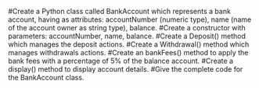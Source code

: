 #Create a Python class called BankAccount which represents a bank account, having as attributes: accountNumber (numeric type), name (name of the account owner as string type), balance.
#Create a constructor with parameters: accountNumber, name, balance.
#Create a Deposit() method which manages the deposit actions.
#Create a Withdrawal() method which manages withdrawals actions.
#Create an bankFees() method to apply the bank fees with a percentage of 5% of the balance account.
#Create a display() method to display account details.
#Give the complete code for the BankAccount class.
